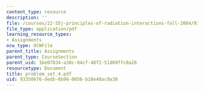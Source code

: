 ```yaml
---
content_type: resource
description: ''
file: /courses/22-55j-principles-of-radiation-interactions-fall-2004/93350676dedb8b960056b18e48ac9a30_problem_set_4.pdf
file_type: application/pdf
learning_resource_types:
- Assignments
ocw_type: OCWFile
parent_title: Assignments
parent_type: CourseSection
parent_uid: 1be07034-a38c-84cf-48f2-51d69ffc0a28
resourcetype: Document
title: problem_set_4.pdf
uid: 93350676-dedb-8b96-0056-b18e48ac9a30
---
```

